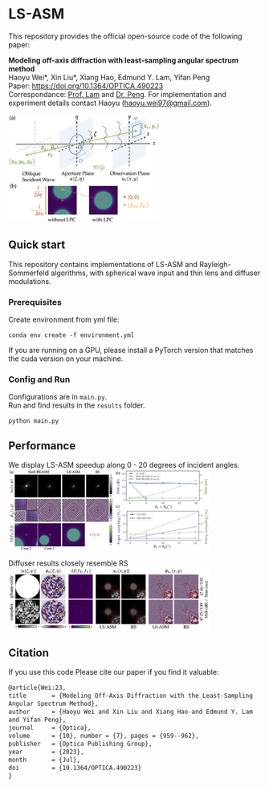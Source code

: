 # LS-ASM
This repository provides the official open-source code of the following paper:

**Modeling off-axis diffraction with least-sampling angular spectrum method**\
Haoyu Wei*, Xin Liu*, Xiang Hao, Edmund Y. Lam, Yifan Peng\
Paper: https://doi.org/10.1364/OPTICA.490223 \
Correspondance: [Prof. Lam](https://www.eee.hku.hk/~elam/) and [Dr. Peng](https://www.eee.hku.hk/~evanpeng/). For implementation and experiment details contact Haoyu (haoyu.wei97@gmail.com).

<img src="documents/principles.png" alt="principle" width="300"/>

## Quick start
This repository contains implementations of LS-ASM and Rayleigh-Sommerfeld algorithms, with spherical wave input and thin lens and diffuser modulations.

### Prerequisites
Create environment from yml file:
```
conda env create -f environment.yml
```
If you are running on a GPU, please install a PyTorch version that matches the cuda version on your machine.

### Config and Run
Configurations are in `main.py`.\
Run and find results in the `results` folder.
```
python main.py
```


## Performance
We display LS-ASM speedup along 0 - 20 degrees of incident angles.\
<img src="documents/results.png" alt="results" width="400">

<!-- As well as fidelity compared with Zemax and Rayleigh-Sommerfeld (Ground Truth).
<img src="documents/more-results2.png" alt="more_results" width="400"> -->

Diffuser results closely resemble RS\
<img src="documents/uniform-diffuser.png" alt="diffuser" width="400">

## Citation

If you use this code Please cite our paper if you find it valuable:
```
@article{Wei:23,
title       = {Modeling Off-Axis Diffraction with the Least-Sampling Angular Spectrum Method},
author      = {Haoyu Wei and Xin Liu and Xiang Hao and Edmund Y. Lam and Yifan Peng},
journal     = {Optica},
volume      = {10}, number = {7}, pages = {959--962},
publisher   = {Optica Publishing Group},
year        = {2023}, 
month       = {Jul}, 
doi         = {10.1364/OPTICA.490223}
}
```